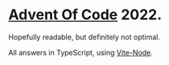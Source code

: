 # [Advent Of Code](adventofcode.com) 2022. 

Hopefully readable, but definitely not optimal.

All answers in TypeScript, using [Vite-Node](https://www.npmjs.com/package/vite-node).

